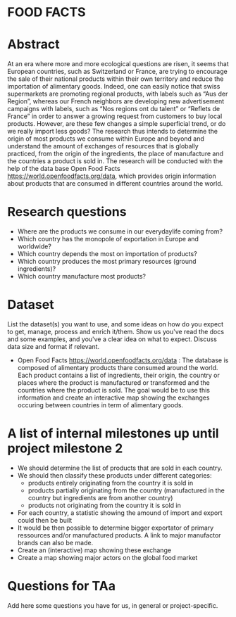 # FOOD FACTS

# Abstract
At an era where more and more ecological questions are risen, it seems that European countries, such as Switzerland or France, are trying to encourage the sale of their national products within their own territory and reduce the importation of alimentary goods. Indeed, one can easily notice that swiss supermarkets are promoting regional products, with labels such as “Aus der Region”, whereas our French neighbors are developing new advertisement campaigns with labels, such as “Nos regions ont du talent” or “Reflets de France” in order to answer a growing request from customers to buy local products. However, are these few changes a simple superficial trend, or do we really import less goods? The research thus intends to determine the origin of most products we consume within Europe and beyond and understand the amount of exchanges of resources that is globally practiced, from the origin of the ingredients, the place of manufacture and the countries a product is sold in. The research will be conducted with the help of the data base Open Food Facts https://world.openfoodfacts.org/data, which provides origin information about products that are consumed in different countries around the world.


# Research questions
- Where are the products we consume in our everydaylife coming from?
- Which country has the monopole of exportation in Europe and worldwide?
- Which country depends the most on importation of products?
- Which country produces the most primary resources (ground ingredients)?
- Which country manufacture most products?

# Dataset
List the dataset(s) you want to use, and some ideas on how do you expect to get, manage, process and enrich it/them. Show us you've read the docs and some examples, and you've a clear idea on what to expect. Discuss data size and format if relevant.

- Open Food Facts https://world.openfoodfacts.org/data :
The database is composed of alimentary products thare consumed around the world. Each product contains a list of ingredients, their origin, the country or places where the product is manufactured or transformed and the countries where the product is sold. The goal would be to use this information and create an interactive map showing the exchanges occuring between countries in term of alimentary goods.

# A list of internal milestones up until project milestone 2
- We should determine the list of products that are sold in each country.
- We should then classify these products under different categories:
    * products entirely originating from the country it is sold in
    * products partially originating from the country (manufactured in the country but ingredients are from another country)
    * products not originating from the country it is sold in
- For each country, a statistic showing the amound of import and export could then be built
- It would be then possible to determine bigger exportator of primary ressources and/or manufactured products. A link to major manufactor brands can also be made.
- Create an (interactive) map showing these exchange
- Create a map showing major actors on the global food market

# Questions for TAa
Add here some questions you have for us, in general or project-specific.
